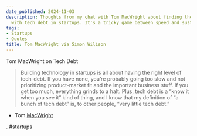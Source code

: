 ```yaml
---
date_published: 2024-11-03
description: Thoughts from my chat with Tom MacWright about finding the right balance
  with tech debt in startups. It's a tricky game between speed and sustainability!
tags:
- Startups
- Quotes
title: Tom MacWright via Simon Wilison
---
```


Tom MacWright on Tech Debt

> Building technology in startups is all about having the right level of tech-debt. If you have none, you’re probably going too slow and not prioritizing product-market fit and the important business stuff. If you get too much, everything grinds to a halt. Plus, tech debt is a “know it when you see it” kind of thing, and I know that my definition of “a bunch of tech debt” is, to other people, “very little tech debt.”

- Tom [MacWright](https://macwright.com/2024/10/25/good-software-knip)

. #startups